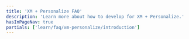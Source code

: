 ```yaml
---
title: 'XM + Personalize FAQ'
description: 'Learn more about how to develop for XM + Personalize.'
hasInPageNav: true
partials: ['learn/faq/xm-personalize/introduction']
---
```

